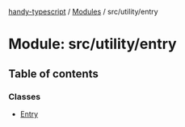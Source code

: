 [handy-typescript](../README.md) / [Modules](../modules.md) / src/utility/entry

# Module: src/utility/entry

## Table of contents

### Classes

- [Entry](../classes/src_utility_entry.entry.md)
